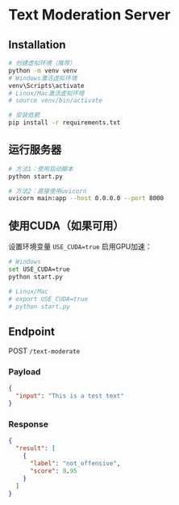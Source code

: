 
# Text Moderation Server

## Installation

```bash
# 创建虚拟环境（推荐）
python -m venv venv
# Windows激活虚拟环境
venv\Scripts\activate
# Linux/Mac激活虚拟环境
# source venv/bin/activate

# 安装依赖
pip install -r requirements.txt
```

## 运行服务器

```bash
# 方法1：使用启动脚本
python start.py

# 方法2：直接使用uvicorn
uvicorn main:app --host 0.0.0.0 --port 8000
```

## 使用CUDA（如果可用）
设置环境变量 `USE_CUDA=true` 启用GPU加速：

```bash
# Windows
set USE_CUDA=true
python start.py

# Linux/Mac
# export USE_CUDA=true
# python start.py
```

## Endpoint

POST `/text-moderate`

### Payload
```json
{
  "input": "This is a test text"
}
```

### Response
```json
{
  "result": [
    {
      "label": "not_offensive",
      "score": 0.95
    }
  ]
}

